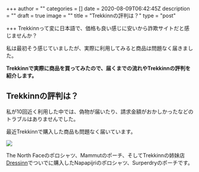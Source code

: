 +++
author = ""
categories = []
date = 2020-08-09T06:42:45Z
description = ""
draft = true
image = ""
title = "Trekkinnの評判は？"
type = "post"

+++
Trekkinnって変に日本語で、価格も良い感じに安いから詐欺サイトだと感じませんか？

私は最初そう感じていましたが、実際に利用してみると商品は問題なく届きました。

**Trekkinnで実際に商品を買ってみたので、届くまでの流れやTrekkinnの評判を紹介します。**

## Trekkinnの評判は？

私が10回近く利用した中では、偽物が届いたり、請求金額がおかしかったなどのトラブルはありませんでした。

最近Trekkinnで購入した商品も問題なく届いています。

![](https://res.cloudinary.com/dvcerylas/image/upload/c_scale,w_1000/v1596957243/trekkinn_accept_nihalm.jpg)

The North Faceのポロシャツ、Mammutのポーチ、そしてTrekkinnの姉妹店[Dressinn](https://www.dressinn.com/%E3%83%95%E3%82%A1%E3%83%83%E3%82%B7%E3%83%A7%E3%83%B3 "Dressinn")でついでに購入したNapapijriのポロシャツ、Surperdryのポーチです。